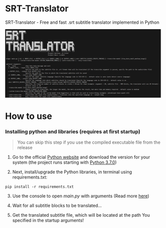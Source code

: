 # SRT-Translator
SRT-Translator - Free and fast .srt subtitle translator implemented in Python

![](img/project_preview.png)

# How to use

### Installing python and libraries (requires at first startup)

> You can skip this step if you use the compiled executable file from the release

1. Go to the official [Python website](https://www.python.org/downloads) and download the version for your system (the project runs starting with [Python 3.7.0](https://www.python.org/downloads/release/python-370))

2. Next, install/upgrade the Python libraries, in terminal using requirements.txt:

```
pip install -r requirements.txt
```

3. Use the console to open _main.py_ with arguments (Read more [here](wiki/CommandLineArguments.md))

4. Wait for all subtitle blocks to be translated...

5. Get the translated subtitle file, which will be located at the path You specified in the startup arguments!
